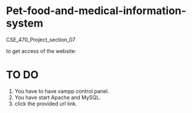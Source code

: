 # Pet-food-and-medical-information-system
CSE_470_Project_section_07

to get access of the website:
  # TO DO
  1. You have to have xampp control panel.
  2. You have start Apache and MySQL.
  3. click the provided url link.

